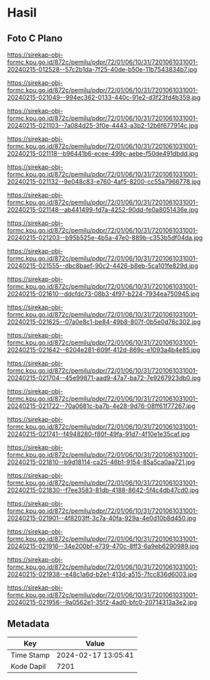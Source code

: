 # Hasil

## Foto C Plano

https://sirekap-obj-formc.kpu.go.id/872c/pemilu/pdpr/72/01/06/10/31/7201061031001-20240215-012528--57c2b1da-7f25-40de-b50e-11b7543834b7.jpg

https://sirekap-obj-formc.kpu.go.id/872c/pemilu/pdpr/72/01/06/10/31/7201061031001-20240215-021049--994ec362-0133-440c-91e2-d3f23fd4b359.jpg

https://sirekap-obj-formc.kpu.go.id/872c/pemilu/pdpr/72/01/06/10/31/7201061031001-20240215-021103--7a084d25-3f0e-4443-a3b2-12b6f677914c.jpg

https://sirekap-obj-formc.kpu.go.id/872c/pemilu/pdpr/72/01/06/10/31/7201061031001-20240215-021118--b96441b6-ecee-499c-aebe-f50de491dbdd.jpg

https://sirekap-obj-formc.kpu.go.id/872c/pemilu/pdpr/72/01/06/10/31/7201061031001-20240215-021132--9e048c83-e760-4af5-8200-cc55a7966778.jpg

https://sirekap-obj-formc.kpu.go.id/872c/pemilu/pdpr/72/01/06/10/31/7201061031001-20240215-021148--ab441499-fd7a-4252-90dd-fe0a8051436e.jpg

https://sirekap-obj-formc.kpu.go.id/872c/pemilu/pdpr/72/01/06/10/31/7201061031001-20240215-021203--b95b525e-4b5a-47e0-889b-c353b5df04da.jpg

https://sirekap-obj-formc.kpu.go.id/872c/pemilu/pdpr/72/01/06/10/31/7201061031001-20240215-021555--dbc8baef-90c2-4426-b8eb-5ca101fe829d.jpg

https://sirekap-obj-formc.kpu.go.id/872c/pemilu/pdpr/72/01/06/10/31/7201061031001-20240215-021610--ddcfdc73-08b3-4f97-b224-7934ea750945.jpg

https://sirekap-obj-formc.kpu.go.id/872c/pemilu/pdpr/72/01/06/10/31/7201061031001-20240215-021625--07a0e8c1-be84-49b8-807f-0b5e0d76c302.jpg

https://sirekap-obj-formc.kpu.go.id/872c/pemilu/pdpr/72/01/06/10/31/7201061031001-20240215-021642--6204e281-609f-412d-869c-e1093a4b4e85.jpg

https://sirekap-obj-formc.kpu.go.id/872c/pemilu/pdpr/72/01/06/10/31/7201061031001-20240215-021704--45e99871-aad9-47a7-ba72-7e9267923db0.jpg

https://sirekap-obj-formc.kpu.go.id/872c/pemilu/pdpr/72/01/06/10/31/7201061031001-20240215-021722--70a0681c-ba7b-4e28-9d76-08ff61f77267.jpg

https://sirekap-obj-formc.kpu.go.id/872c/pemilu/pdpr/72/01/06/10/31/7201061031001-20240215-021741--f4948280-f80f-49fa-91d7-4f10e1e35caf.jpg

https://sirekap-obj-formc.kpu.go.id/872c/pemilu/pdpr/72/01/06/10/31/7201061031001-20240215-021810--b9d18114-ca25-46b1-9154-85a5ca0aa721.jpg

https://sirekap-obj-formc.kpu.go.id/872c/pemilu/pdpr/72/01/06/10/31/7201061031001-20240215-021830--f7ee3583-81db-4188-8642-5f4c4db47cd0.jpg

https://sirekap-obj-formc.kpu.go.id/872c/pemilu/pdpr/72/01/06/10/31/7201061031001-20240215-021901--4f8203ff-3c7a-40fa-929a-4e0d10b8d450.jpg

https://sirekap-obj-formc.kpu.go.id/872c/pemilu/pdpr/72/01/06/10/31/7201061031001-20240215-021916--34e200bf-e739-470c-8ff3-6a9eb6290989.jpg

https://sirekap-obj-formc.kpu.go.id/872c/pemilu/pdpr/72/01/06/10/31/7201061031001-20240215-021938--e48c1a6d-b2e1-413d-a515-7fcc836d6003.jpg

https://sirekap-obj-formc.kpu.go.id/872c/pemilu/pdpr/72/01/06/10/31/7201061031001-20240215-021956--9a0562e1-35f2-4ad0-bfc0-20714313a3e2.jpg


## Metadata

| Key        | Value               |
| ---------- | ------------------- |
| Time Stamp | 2024-02-17 13:05:41 |
| Kode Dapil | 7201                |



